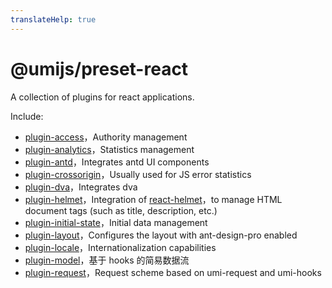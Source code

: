 ```yaml
---
translateHelp: true
---
```


# @umijs/preset-react


A collection of plugins for react applications.

Include:

* [plugin-access](./plugin-access)，Authority management
* [plugin-analytics](./plugin-analytics)，Statistics management
* [plugin-antd](./plugin-antd)，Integrates antd UI components
* [plugin-crossorigin](./plugin-crossorigin)，Usually used for JS error statistics
* [plugin-dva](./plugin-dva)，Integrates dva
* [plugin-helmet](./plugin-helmet)，Integration of [react-helmet](https://github.com/nfl/react-helmet)，to manage HTML document tags (such as title, description, etc.)
* [plugin-initial-state](./plugin-initial-state)，Initial data management
* [plugin-layout](./plugin-layout)，Configures the layout with ant-design-pro enabled
* [plugin-locale](./plugin-locale)，Internationalization capabilities
* [plugin-model](./plugin-model)，基于 hooks 的简易数据流
* [plugin-request](./plugin-request)，Request scheme based on umi-request and umi-hooks
